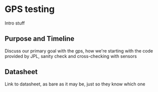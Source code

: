 # GPS testing
Intro stuff

## Purpose and Timeline

Discuss our primary goal with the gps, how we're starting with the code provided by JPL, sanity check and cross-checking with sensors

## Datasheet

Link to datasheet, as bare as it may be, just so they know which one